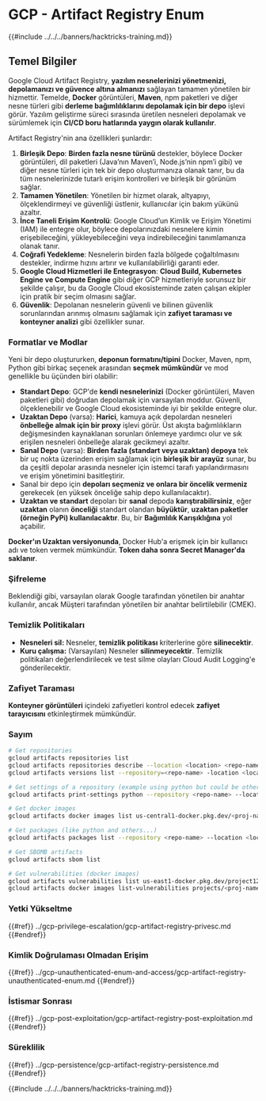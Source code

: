# GCP - Artifact Registry Enum

{{#include ../../../banners/hacktricks-training.md}}

## Temel Bilgiler

Google Cloud Artifact Registry, **yazılım nesnelerinizi yönetmenizi, depolamanızı ve güvence altına almanızı** sağlayan tamamen yönetilen bir hizmettir. Temelde, **Docker** görüntüleri, **Maven**, npm paketleri ve diğer nesne türleri gibi **derleme bağımlılıklarını depolamak için bir depo** işlevi görür. Yazılım geliştirme süreci sırasında üretilen nesneleri depolamak ve sürümlemek için **CI/CD boru hatlarında yaygın olarak kullanılır**.

Artifact Registry'nin ana özellikleri şunlardır:

1. **Birleşik Depo**: **Birden fazla nesne türünü** destekler, böylece Docker görüntüleri, dil paketleri (Java’nın Maven’i, Node.js’nin npm’i gibi) ve diğer nesne türleri için tek bir depo oluşturmanıza olanak tanır, bu da tüm nesnelerinizde tutarlı erişim kontrolleri ve birleşik bir görünüm sağlar.
2. **Tamamen Yönetilen**: Yönetilen bir hizmet olarak, altyapıyı, ölçeklendirmeyi ve güvenliği üstlenir, kullanıcılar için bakım yükünü azaltır.
3. **İnce Taneli Erişim Kontrolü**: Google Cloud’un Kimlik ve Erişim Yönetimi (IAM) ile entegre olur, böylece depolarınızdaki nesnelere kimin erişebileceğini, yükleyebileceğini veya indirebileceğini tanımlamanıza olanak tanır.
4. **Coğrafi Yedekleme**: Nesnelerin birden fazla bölgede çoğaltılmasını destekler, indirme hızını artırır ve kullanılabilirliği garanti eder.
5. **Google Cloud Hizmetleri ile Entegrasyon**: **Cloud Build, Kubernetes Engine ve Compute Engine** gibi diğer GCP hizmetleriyle sorunsuz bir şekilde çalışır, bu da Google Cloud ekosisteminde zaten çalışan ekipler için pratik bir seçim olmasını sağlar.
6. **Güvenlik**: Depolanan nesnelerin güvenli ve bilinen güvenlik sorunlarından arınmış olmasını sağlamak için **zafiyet taraması ve konteyner analizi** gibi özellikler sunar.

### Formatlar ve Modlar

Yeni bir depo oluştururken, **deponun formatını/tipini** Docker, Maven, npm, Python gibi birkaç seçenek arasından **seçmek mümkündür** ve mod genellikle bu üçünden biri olabilir:

- **Standart Depo**: GCP'de **kendi nesnelerinizi** (Docker görüntüleri, Maven paketleri gibi) doğrudan depolamak için varsayılan moddur. Güvenli, ölçeklenebilir ve Google Cloud ekosisteminde iyi bir şekilde entegre olur.
- **Uzaktan Depo** (varsa): **Harici**, kamuya açık depolardan nesneleri **önbelleğe almak için bir proxy** işlevi görür. Üst akışta bağımlılıkların değişmesinden kaynaklanan sorunları önlemeye yardımcı olur ve sık erişilen nesneleri önbelleğe alarak gecikmeyi azaltır.
- **Sanal Depo** (varsa): **Birden fazla (standart veya uzaktan) depoya** tek bir uç nokta üzerinden erişim sağlamak için **birleşik bir arayüz** sunar, bu da çeşitli depolar arasında nesneler için istemci tarafı yapılandırmasını ve erişim yönetimini basitleştirir.
- Sanal bir depo için **depoları seçmeniz ve onlara bir öncelik vermeniz** gerekecek (en yüksek önceliğe sahip depo kullanılacaktır).
- **Uzaktan ve standart** depoları bir **sanal** depoda **karıştırabilirsiniz**, eğer **uzaktan** olanın **önceliği** standart olandan **büyüktür**, **uzaktan paketler (örneğin PyPi) kullanılacaktır**. Bu, bir **Bağımlılık Karışıklığına** yol açabilir.

**Docker'ın Uzaktan versiyonunda**, Docker Hub'a erişmek için bir kullanıcı adı ve token vermek mümkündür. **Token daha sonra Secret Manager'da saklanır**.

### Şifreleme

Beklendiği gibi, varsayılan olarak Google tarafından yönetilen bir anahtar kullanılır, ancak Müşteri tarafından yönetilen bir anahtar belirtilebilir (CMEK).

### Temizlik Politikaları

- **Nesneleri sil:** Nesneler, **temizlik politikası** kriterlerine göre **silinecektir**.
- **Kuru çalışma:** (Varsayılan) Nesneler **silinmeyecektir**. Temizlik politikaları değerlendirilecek ve test silme olayları Cloud Audit Logging'e gönderilecektir.

### Zafiyet Taraması

**Konteyner görüntüleri** içindeki zafiyetleri kontrol edecek **zafiyet tarayıcısını** etkinleştirmek mümkündür.

### Sayım
```bash
# Get repositories
gcloud artifacts repositories list
gcloud artifacts repositories describe --location <location> <repo-name>
gcloud artifacts versions list --repository=<repo-name> -location <location> --package <package-name>

# Get settings of a repository (example using python but could be other)
gcloud artifacts print-settings python --repository <repo-name> --location <location>

# Get docker images
gcloud artifacts docker images list us-central1-docker.pkg.dev/<proj-name>/<repo-name>

# Get packages (like python and others...)
gcloud artifacts packages list --repository <repo-name> --location <location>

# Get SBOMB artifacts
gcloud artifacts sbom list

# Get vulnerabilities (docker images)
gcloud artifacts vulnerabilities list us-east1-docker.pkg.dev/project123/repository123/someimage@sha256:49765698074d6d7baa82f
gcloud artifacts docker images list-vulnerabilities projects/<proj-name>/locations/<location>/scans/<scan-uuid>
```
### Yetki Yükseltme

{{#ref}}
../gcp-privilege-escalation/gcp-artifact-registry-privesc.md
{{#endref}}

### Kimlik Doğrulaması Olmadan Erişim

{{#ref}}
../gcp-unauthenticated-enum-and-access/gcp-artifact-registry-unauthenticated-enum.md
{{#endref}}

### İstismar Sonrası

{{#ref}}
../gcp-post-exploitation/gcp-artifact-registry-post-exploitation.md
{{#endref}}

### Süreklilik

{{#ref}}
../gcp-persistence/gcp-artifact-registry-persistence.md
{{#endref}}

{{#include ../../../banners/hacktricks-training.md}}
